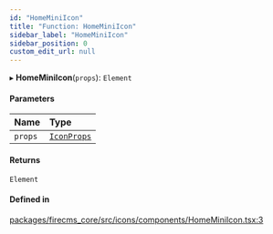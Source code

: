 ```yaml
---
id: "HomeMiniIcon"
title: "Function: HomeMiniIcon"
sidebar_label: "HomeMiniIcon"
sidebar_position: 0
custom_edit_url: null
---
```


▸ **HomeMiniIcon**(`props`): `Element`

#### Parameters

| Name | Type |
| :------ | :------ |
| `props` | [`IconProps`](../types/IconProps.md) |

#### Returns

`Element`

#### Defined in

[packages/firecms_core/src/icons/components/HomeMiniIcon.tsx:3](https://github.com/FireCMSco/firecms/blob/d45f3739/packages/firecms_core/src/icons/components/HomeMiniIcon.tsx#L3)
